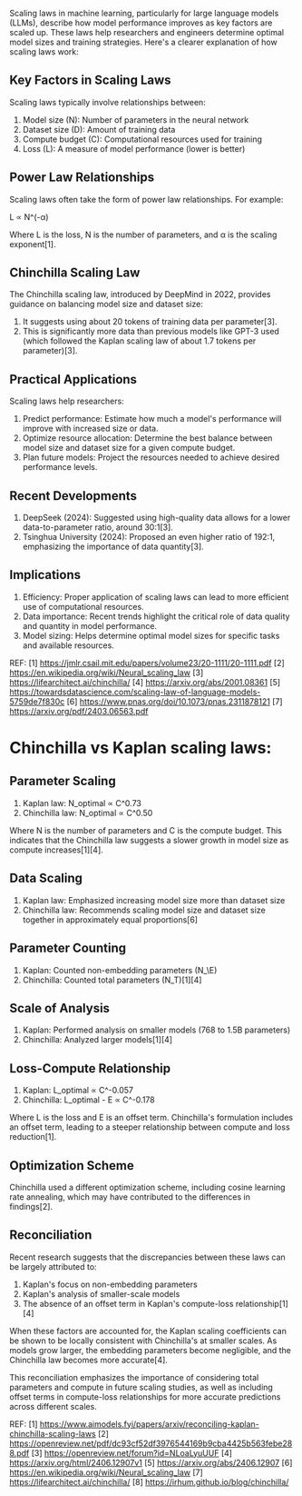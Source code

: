 Scaling laws in machine learning, particularly for large language models (LLMs), describe how model performance improves as key factors are scaled up. These laws help researchers and engineers determine optimal model sizes and training strategies. Here's a clearer explanation of how scaling laws work:

## Key Factors in Scaling Laws

Scaling laws typically involve relationships between:

1. Model size (N): Number of parameters in the neural network
2. Dataset size (D): Amount of training data
3. Compute budget (C): Computational resources used for training
4. Loss (L): A measure of model performance (lower is better)

## Power Law Relationships

Scaling laws often take the form of power law relationships. For example:

L ∝ N^(-α)

Where L is the loss, N is the number of parameters, and α is the scaling exponent[1].

## Chinchilla Scaling Law

The Chinchilla scaling law, introduced by DeepMind in 2022, provides guidance on balancing model size and dataset size:

1. It suggests using about 20 tokens of training data per parameter[3].
2. This is significantly more data than previous models like GPT-3 used (which followed the Kaplan scaling law of about 1.7 tokens per parameter)[3].

## Practical Applications

Scaling laws help researchers:

1. Predict performance: Estimate how much a model's performance will improve with increased size or data.
2. Optimize resource allocation: Determine the best balance between model size and dataset size for a given compute budget.
3. Plan future models: Project the resources needed to achieve desired performance levels.

## Recent Developments

1. DeepSeek (2024): Suggested using high-quality data allows for a lower data-to-parameter ratio, around 30:1[3].
2. Tsinghua University (2024): Proposed an even higher ratio of 192:1, emphasizing the importance of data quantity[3].

## Implications

1. Efficiency: Proper application of scaling laws can lead to more efficient use of computational resources.
2. Data importance: Recent trends highlight the critical role of data quality and quantity in model performance.
3. Model sizing: Helps determine optimal model sizes for specific tasks and available resources.

REF:
[1] https://jmlr.csail.mit.edu/papers/volume23/20-1111/20-1111.pdf
[2] https://en.wikipedia.org/wiki/Neural_scaling_law
[3] https://lifearchitect.ai/chinchilla/
[4] https://arxiv.org/abs/2001.08361
[5] https://towardsdatascience.com/scaling-law-of-language-models-5759de7f830c
[6] https://www.pnas.org/doi/10.1073/pnas.2311878121
[7] https://arxiv.org/pdf/2403.06563.pdf

# **Chinchilla vs Kaplan scaling laws**:

## Parameter Scaling

1. Kaplan law: N_optimal ∝ C^0.73
2. Chinchilla law: N_optimal ∝ C^0.50

Where N is the number of parameters and C is the compute budget. This indicates that the Chinchilla law suggests a slower growth in model size as compute increases[1][4].

## Data Scaling

1. Kaplan law: Emphasized increasing model size more than dataset size
2. Chinchilla law: Recommends scaling model size and dataset size together in approximately equal proportions[6]

## Parameter Counting

1. Kaplan: Counted non-embedding parameters (N_\E)
2. Chinchilla: Counted total parameters (N_T)[1][4]

## Scale of Analysis

1. Kaplan: Performed analysis on smaller models (768 to 1.5B parameters)
2. Chinchilla: Analyzed larger models[1][4]

## Loss-Compute Relationship

1. Kaplan: L_optimal ∝ C^-0.057
2. Chinchilla: L_optimal - E ∝ C^-0.178

Where L is the loss and E is an offset term. Chinchilla's formulation includes an offset term, leading to a steeper relationship between compute and loss reduction[1].

## Optimization Scheme

Chinchilla used a different optimization scheme, including cosine learning rate annealing, which may have contributed to the differences in findings[2].

## Reconciliation

Recent research suggests that the discrepancies between these laws can be largely attributed to:

1. Kaplan's focus on non-embedding parameters
2. Kaplan's analysis of smaller-scale models
3. The absence of an offset term in Kaplan's compute-loss relationship[1][4]

When these factors are accounted for, the Kaplan scaling coefficients can be shown to be locally consistent with Chinchilla's at smaller scales. As models grow larger, the embedding parameters become negligible, and the Chinchilla law becomes more accurate[4].

This reconciliation emphasizes the importance of considering total parameters and compute in future scaling studies, as well as including offset terms in compute-loss relationships for more accurate predictions across different scales.

REF:
[1] https://www.aimodels.fyi/papers/arxiv/reconciling-kaplan-chinchilla-scaling-laws
[2] https://openreview.net/pdf/dc93cf52df3976544169b9cba4425b563febe288.pdf
[3] https://openreview.net/forum?id=NLoaLyuUUF
[4] https://arxiv.org/html/2406.12907v1
[5] https://arxiv.org/abs/2406.12907
[6] https://en.wikipedia.org/wiki/Neural_scaling_law
[7] https://lifearchitect.ai/chinchilla/
[8] https://irhum.github.io/blog/chinchilla/
